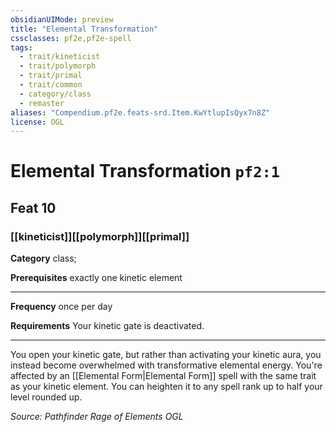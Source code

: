 ```yaml
---
obsidianUIMode: preview
title: "Elemental Transformation"
cssclasses: pf2e,pf2e-spell
tags:
  - trait/kineticist
  - trait/polymorph
  - trait/primal
  - trait/common
  - category/class
  - remaster
aliases: "Compendium.pf2e.feats-srd.Item.KwYtlupIsQyx7n8Z"
license: OGL
---
```

# Elemental Transformation `pf2:1`
## Feat 10
### [[kineticist]][[polymorph]][[primal]]

**Category** class; 



**Prerequisites** exactly one kinetic element
* * *
**Frequency** once per day

**Requirements** Your kinetic gate is deactivated.

* * *

You open your kinetic gate, but rather than activating your kinetic aura, you instead become overwhelmed with transformative elemental energy. You're affected by an [[Elemental Form|Elemental Form]] spell with the same trait as your kinetic element. You can heighten it to any spell rank up to half your level rounded up.

*Source: Pathfinder Rage of Elements*
*OGL*
